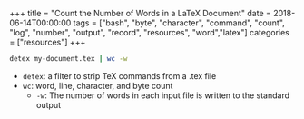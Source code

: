 +++
title = "Count the Number of Words in a LaTeX Document"
date = 2018-06-14T00:00:00
tags = ["bash", "byte", "character", "command", "count", "log", "number", "output", "record", "resources", "word","latex"]
categories = ["resources"]
+++


```bash
detex my-document.tex | wc -w
```

- `detex`: a filter to strip TeX commands from a .tex file
- `wc`: word, line, character, and byte count
    - `-w`: The number of words in each input file is written to the standard output
